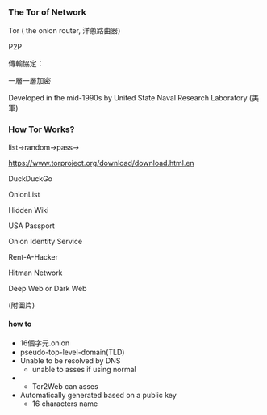 ### The Tor of Network

Tor \( the onion router, 洋蔥路由器\) 

P2P

傳輸協定：

一層一層加密

Developed in the mid-1990s by United State Naval Research Laboratory \(美軍\)

### How Tor Works?

list-&gt;random-&gt;pass-&gt;

https://www.torproject.org/download/download.html.en



DuckDuckGo

OnionList

Hidden Wiki

USA Passport

Onion Identity Service

Rent-A-Hacker

Hitman Network



Deep Web or Dark Web

\(附圖片\) 



#### how to

* 16個字元.onion
* pseudo-top-level-domain\(TLD\)
* Unable to be resolved by DNS
  * unable to asses if using normal 
* * Tor2Web can asses 
* Automatically generated based on a public key
  * 16 characters name



